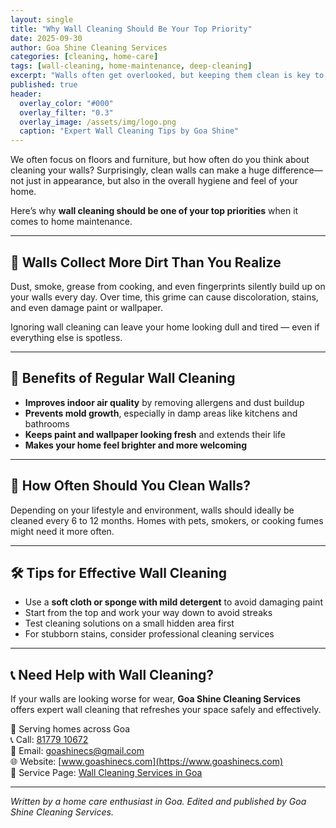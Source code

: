 ```yaml
---
layout: single
title: "Why Wall Cleaning Should Be Your Top Priority"
date: 2025-09-30
author: Goa Shine Cleaning Services
categories: [cleaning, home-care]
tags: [wall-cleaning, home-maintenance, deep-cleaning]
excerpt: "Walls often get overlooked, but keeping them clean is key to a fresh, healthy home. Here's why wall cleaning deserves your attention."
published: true
header:
  overlay_color: "#000"
  overlay_filter: "0.3"
  overlay_image: /assets/img/logo.png
  caption: "Expert Wall Cleaning Tips by Goa Shine"
---
```


We often focus on floors and furniture, but how often do you think about cleaning your walls? Surprisingly, clean walls can make a huge difference—not just in appearance, but also in the overall hygiene and feel of your home.

Here’s why **wall cleaning should be one of your top priorities** when it comes to home maintenance.

---

## 🧽 Walls Collect More Dirt Than You Realize

Dust, smoke, grease from cooking, and even fingerprints silently build up on your walls every day. Over time, this grime can cause discoloration, stains, and even damage paint or wallpaper.

Ignoring wall cleaning can leave your home looking dull and tired — even if everything else is spotless.

---

## 🌟 Benefits of Regular Wall Cleaning

- **Improves indoor air quality** by removing allergens and dust buildup  
- **Prevents mold growth**, especially in damp areas like kitchens and bathrooms  
- **Keeps paint and wallpaper looking fresh** and extends their life  
- **Makes your home feel brighter and more welcoming**

---

## 🧼 How Often Should You Clean Walls?

Depending on your lifestyle and environment, walls should ideally be cleaned every 6 to 12 months. Homes with pets, smokers, or cooking fumes might need it more often.

---

## 🛠️ Tips for Effective Wall Cleaning

- Use a **soft cloth or sponge with mild detergent** to avoid damaging paint  
- Start from the top and work your way down to avoid streaks  
- Test cleaning solutions on a small hidden area first  
- For stubborn stains, consider professional cleaning services

---

## 📞 Need Help with Wall Cleaning?

If your walls are looking worse for wear, **Goa Shine Cleaning Services** offers expert wall cleaning that refreshes your space safely and effectively.

📍 Serving homes across Goa  
📞 Call: [81779 10672](tel:+918177910672)  
📧 Email: [goashinecs@gmail.com](mailto:goashinecs@gmail.com)  
🌐 Website: [www.goashinecs.com](https://www.goashinecs.com)  
🔗 Service Page: [Wall Cleaning Services in Goa](https://www.goashinecs.com/wall-cleaning-goa.html)

---

*Written by a home care enthusiast in Goa. Edited and published by Goa Shine Cleaning Services.*
